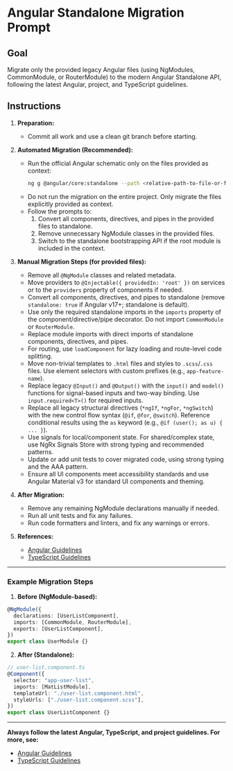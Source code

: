 # Angular Standalone Migration Prompt

## Goal

Migrate only the provided legacy Angular files (using NgModules, CommonModule, or RouterModule) to the modern Angular Standalone API, following the latest Angular, project, and TypeScript guidelines.

## Instructions

1. **Preparation:**
   - Commit all work and use a clean git branch before starting.

2. **Automated Migration (Recommended):**
   - Run the official Angular schematic only on the files provided as context:
     ```sh
     ng g @angular/core:standalone --path <relative-path-to-file-or-folder>
     ```
   - Do not run the migration on the entire project. Only migrate the files explicitly provided as context.
   - Follow the prompts to:
     1. Convert all components, directives, and pipes in the provided files to standalone.
     2. Remove unnecessary NgModule classes in the provided files.
     3. Switch to the standalone bootstrapping API if the root module is included in the context.

3. **Manual Migration Steps (for provided files):**
   - Remove all `@NgModule` classes and related metadata.
   - Move providers to `@Injectable({ providedIn: 'root' })` on services or to the `providers` property of components if needed.
   - Convert all components, directives, and pipes to standalone (remove `standalone: true` if Angular v17+; standalone is default).
   - Use only the required standalone imports in the `imports` property of the component/directive/pipe decorator. Do not import `CommonModule` or `RouterModule`.
   - Replace module imports with direct imports of standalone components, directives, and pipes.
   - For routing, use `loadComponent` for lazy loading and route-level code splitting.
   - Move non-trivial templates to `.html` files and styles to `.scss`/`.css` files. Use element selectors with custom prefixes (e.g., `app-feature-name`).
   - Replace legacy `@Input()` and `@Output()` with the `input()` and `model()` functions for signal-based inputs and two-way binding. Use `input.required<T>()` for required inputs.
   - Replace all legacy structural directives (`*ngIf`, `*ngFor`, `*ngSwitch`) with the new control flow syntax (`@if`, `@for`, `@switch`). Reference conditional results using the `as` keyword (e.g., `@if (user(); as u) { ... }`).
   - Use signals for local/component state. For shared/complex state, use NgRx Signals Store with strong typing and recommended patterns.
   - Update or add unit tests to cover migrated code, using strong typing and the AAA pattern.
   - Ensure all UI components meet accessibility standards and use Angular Material v3 for standard UI components and theming.

4. **After Migration:**
   - Remove any remaining NgModule declarations manually if needed.
   - Run all unit tests and fix any failures.
   - Run code formatters and linters, and fix any warnings or errors.

5. **References:**
   - [Angular Guidelines](../instructions/angular.instructions.md)
   - [TypeScript Guidelines](../instructions/typescript.instructions.md)

---

### Example Migration Steps

1. **Before (NgModule-based):**

```typescript
@NgModule({
  declarations: [UserListComponent],
  imports: [CommonModule, RouterModule],
  exports: [UserListComponent],
})
export class UserModule {}
```

2. **After (Standalone):**

```typescript
// user-list.component.ts
@Component({
  selector: "app-user-list",
  imports: [MatListModule],
  templateUrl: "./user-list.component.html",
  styleUrls: ["./user-list.component.scss"],
})
export class UserListComponent {}
```

---

**Always follow the latest Angular, TypeScript, and project guidelines. For more, see:**

- [Angular Guidelines](../instructions/angular.instructions.md)
- [TypeScript Guidelines](../instructions/typescript.instructions.md)
